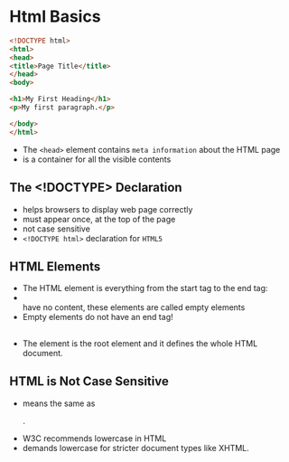 # Html Basics

```html
<!DOCTYPE html>
<html>
<head>
<title>Page Title</title>
</head>
<body>

<h1>My First Heading</h1>
<p>My first paragraph.</p>

</body>
</html>
```

- The `<head>` element contains `meta information` about the HTML page
- <body> is a container for all the visible contents

## The <!DOCTYPE> Declaration

- helps browsers to display web page correctly
- must appear once, at the top of the page
- not case sensitive
- `<!DOCTYPE html>` declaration for `HTML5`

## HTML Elements

- The HTML element is everything from the start tag to the end tag:
- <br> have no content, these elements are called empty elements
- Empty elements do not have an end tag!

## <html>

- The <html> element is the root element and it defines the whole HTML document.

## HTML is Not Case Sensitive

- <P> means the same as <p>.
- W3C recommends lowercase in HTML
- demands lowercase for stricter document types like XHTML.
